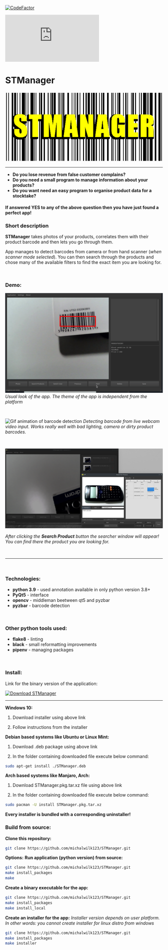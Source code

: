 [![CodeFactor](https://www.codefactor.io/repository/github/michalwilk123/stmanager/badge)](https://www.codefactor.io/repository/github/michalwilk123/stmanager)


[![Download STManager](https://sourceforge.net/sflogo.php?type=11&group_id=3337286)](https://sourceforge.net/p/stmanager-python/)
# __STManager__
### ![There should be big app icon](src/main/icons/githubIcon.png)
---

* __Do you lose revenue from false customer complains?__
* __Do you need a small program to manage information about your products?__
* __Do you want need an easy program to organise product data for a stocktake?__

#### If answered YES to any of the above question then you have just found a perfect app!

### Short description
__STManager__ takes photos of your products, correlates them with their product barcode
and then lets you go through them.

App manages to detect barcodes from camera or from hand scanner (_when scanner mode selected_).
You can then search through the products and chose many of the available filters to find the
exact item you are looking for.

<br/>

### Demo:

![Screenshot of app when detecting barcodes](demo/demo2.png)
_Usual look of the app. The theme of the app is independent from the platform_

<br/>

![Gif animation of barcode detection](demo/demo3.gif)
_Detecting barcode from live webcam video input. Works really well with bad lighting, camera or_
_dirty product barcodes._

<br/>

![Searcher](demo/demo0.png)

_After clicking the **Search Product** button the searcher window will appear! You can find there the_
_product you are looking for._

<br/>

---

<br/>

### Technologies:

* __python 3.9__ - used annotation available in only python version 3.8+
* __PyQt5__  - interface
* __opencv__ - middleman beetween qt5 and pyzbar
* __pyzbar__ - barcode detection

<br/>

### Other python tools used:
* __flake8__ - linting
* __black__  - small reformatting improvements
* __pipenv__ - managing packages

<br/>

### Install:
Link for the binary version of the application:

[![Download STManager](https://a.fsdn.com/con/app/sf-download-button)](https://sourceforge.net/projects/stmanager-python/files/latest/download)

---

__Windows 10:__

1) Download installer using above link

2) Follow instructions from the installer

__Debian based systems like Ubuntu or Linux Mint:__

1) Download .deb package using above link

2) In the folder containing downloaded file execute below command:

```bash
sudo apt-get install ./STManager.deb
```

__Arch based systems like Manjaro, Arch:__

1) Download STManager.pkg.tar.xz file using above link

2) In the folder containing downloaded file execute below command:
```bash
sudo pacman -U install STManager.pkg.tar.xz
```

__Every installer is bundled with a corresponding uninstaller!__

### Build from source:

__Clone this repository:__
```bash
git clone https://github.com/michalwilk123/STManager.git
```

__Options:__
__Run application (python version) from source:__
```bash
git clone https://github.com/michalwilk123/STManager.git
make install_packages
make
```

__Create a binary executable for the app:__
```bash
git clone https://github.com/michalwilk123/STManager.git
make install_packages
make install_local
```

__Create an installer for the app:__
_Installer version depends on user platform. In other words:_
_you cannot create installer for linux distro from windows_
```bash
git clone https://github.com/michalwilk123/STManager.git
make install_packages
make installer
```
